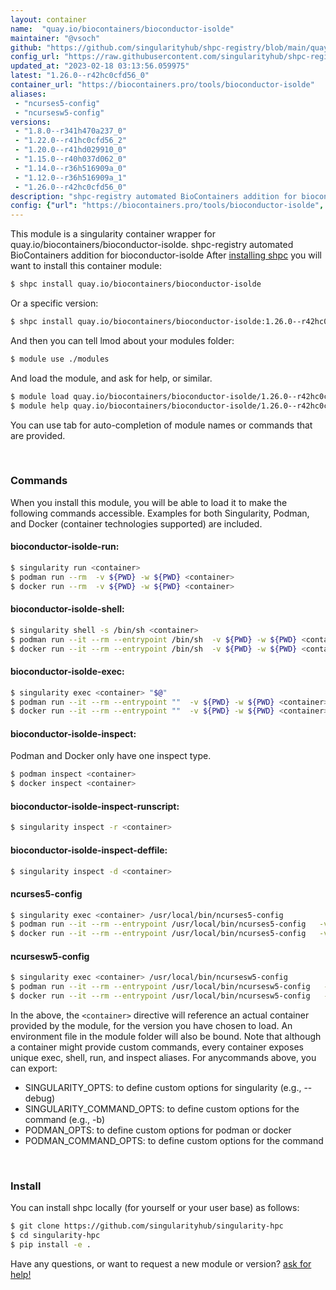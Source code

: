 ```yaml
---
layout: container
name:  "quay.io/biocontainers/bioconductor-isolde"
maintainer: "@vsoch"
github: "https://github.com/singularityhub/shpc-registry/blob/main/quay.io/biocontainers/bioconductor-isolde/container.yaml"
config_url: "https://raw.githubusercontent.com/singularityhub/shpc-registry/main/quay.io/biocontainers/bioconductor-isolde/container.yaml"
updated_at: "2023-02-18 03:13:56.059975"
latest: "1.26.0--r42hc0cfd56_0"
container_url: "https://biocontainers.pro/tools/bioconductor-isolde"
aliases:
 - "ncurses5-config"
 - "ncursesw5-config"
versions:
 - "1.8.0--r341h470a237_0"
 - "1.22.0--r41hc0cfd56_2"
 - "1.20.0--r41hd029910_0"
 - "1.15.0--r40h037d062_0"
 - "1.14.0--r36h516909a_0"
 - "1.12.0--r36h516909a_1"
 - "1.26.0--r42hc0cfd56_0"
description: "shpc-registry automated BioContainers addition for bioconductor-isolde"
config: {"url": "https://biocontainers.pro/tools/bioconductor-isolde", "maintainer": "@vsoch", "description": "shpc-registry automated BioContainers addition for bioconductor-isolde", "latest": {"1.26.0--r42hc0cfd56_0": "sha256:721615e2c9331428d8367a54444f65ec6380b496b73c6bb3535feb1055acad3e"}, "tags": {"1.8.0--r341h470a237_0": "sha256:a634508bc0cbe032f34949ba7cb760a30c2fe2b258a42355d32268ebd14b6ae2", "1.22.0--r41hc0cfd56_2": "sha256:81e54aa4e9574e717bee99c8ced337e413d49573191d1b51c567d8040c6e442d", "1.20.0--r41hd029910_0": "sha256:8ee4c94ffb826fe79afa62cd69ea0eb0f781f1027391b76003c63d8d0acfadcb", "1.15.0--r40h037d062_0": "sha256:fb00f09d922d42f0bdcdf88708ef0f87515c95eee72bc476bf13d268c332874f", "1.14.0--r36h516909a_0": "sha256:914fda989831e8d16a9798dcc8f5a0af2f874229f310177ee6ac1caccdc35acf", "1.12.0--r36h516909a_1": "sha256:e93d5be5d01dbf27249da95acd583b7b1cabb36a9de401efc4511d24970a2069", "1.26.0--r42hc0cfd56_0": "sha256:721615e2c9331428d8367a54444f65ec6380b496b73c6bb3535feb1055acad3e"}, "docker": "quay.io/biocontainers/bioconductor-isolde", "aliases": {"ncurses5-config": "/usr/local/bin/ncurses5-config", "ncursesw5-config": "/usr/local/bin/ncursesw5-config"}}
---
```


This module is a singularity container wrapper for quay.io/biocontainers/bioconductor-isolde.
shpc-registry automated BioContainers addition for bioconductor-isolde
After [installing shpc](#install) you will want to install this container module:


```bash
$ shpc install quay.io/biocontainers/bioconductor-isolde
```

Or a specific version:

```bash
$ shpc install quay.io/biocontainers/bioconductor-isolde:1.26.0--r42hc0cfd56_0
```

And then you can tell lmod about your modules folder:

```bash
$ module use ./modules
```

And load the module, and ask for help, or similar.

```bash
$ module load quay.io/biocontainers/bioconductor-isolde/1.26.0--r42hc0cfd56_0
$ module help quay.io/biocontainers/bioconductor-isolde/1.26.0--r42hc0cfd56_0
```

You can use tab for auto-completion of module names or commands that are provided.

<br>

### Commands

When you install this module, you will be able to load it to make the following commands accessible.
Examples for both Singularity, Podman, and Docker (container technologies supported) are included.

#### bioconductor-isolde-run:

```bash
$ singularity run <container>
$ podman run --rm  -v ${PWD} -w ${PWD} <container>
$ docker run --rm  -v ${PWD} -w ${PWD} <container>
```

#### bioconductor-isolde-shell:

```bash
$ singularity shell -s /bin/sh <container>
$ podman run --it --rm --entrypoint /bin/sh  -v ${PWD} -w ${PWD} <container>
$ docker run --it --rm --entrypoint /bin/sh  -v ${PWD} -w ${PWD} <container>
```

#### bioconductor-isolde-exec:

```bash
$ singularity exec <container> "$@"
$ podman run --it --rm --entrypoint ""  -v ${PWD} -w ${PWD} <container> "$@"
$ docker run --it --rm --entrypoint ""  -v ${PWD} -w ${PWD} <container> "$@"
```

#### bioconductor-isolde-inspect:

Podman and Docker only have one inspect type.

```bash
$ podman inspect <container>
$ docker inspect <container>
```

#### bioconductor-isolde-inspect-runscript:

```bash
$ singularity inspect -r <container>
```

#### bioconductor-isolde-inspect-deffile:

```bash
$ singularity inspect -d <container>
```


#### ncurses5-config

```bash
$ singularity exec <container> /usr/local/bin/ncurses5-config
$ podman run --it --rm --entrypoint /usr/local/bin/ncurses5-config   -v ${PWD} -w ${PWD} <container> -c " $@"
$ docker run --it --rm --entrypoint /usr/local/bin/ncurses5-config   -v ${PWD} -w ${PWD} <container> -c " $@"
```


#### ncursesw5-config

```bash
$ singularity exec <container> /usr/local/bin/ncursesw5-config
$ podman run --it --rm --entrypoint /usr/local/bin/ncursesw5-config   -v ${PWD} -w ${PWD} <container> -c " $@"
$ docker run --it --rm --entrypoint /usr/local/bin/ncursesw5-config   -v ${PWD} -w ${PWD} <container> -c " $@"
```



In the above, the `<container>` directive will reference an actual container provided
by the module, for the version you have chosen to load. An environment file in the
module folder will also be bound. Note that although a container
might provide custom commands, every container exposes unique exec, shell, run, and
inspect aliases. For anycommands above, you can export:

 - SINGULARITY_OPTS: to define custom options for singularity (e.g., --debug)
 - SINGULARITY_COMMAND_OPTS: to define custom options for the command (e.g., -b)
 - PODMAN_OPTS: to define custom options for podman or docker
 - PODMAN_COMMAND_OPTS: to define custom options for the command

<br>

### Install

You can install shpc locally (for yourself or your user base) as follows:

```bash
$ git clone https://github.com/singularityhub/singularity-hpc
$ cd singularity-hpc
$ pip install -e .
```

Have any questions, or want to request a new module or version? [ask for help!](https://github.com/singularityhub/singularity-hpc/issues)
